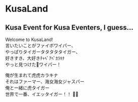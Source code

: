 # KusaLand
## Kusa Event for Kusa Eventers, I guess...
Welcome to KusaLand!  
言いたいことがファイボワイパー、  
やっぱりタイガータタタタタイガー、  
好きすき、大好きﾁｬﾍﾟｱﾍﾟｶﾗｷﾅ  
やっと見つけた👏ワイパー！  
  
俺が生まれて虎虎カラキナ  
それはファーマー、海女海女ジャスパー  
俺と一緒に虎タイガー  
世界で一番、イエッタイガー！！ 🏡🐯  
